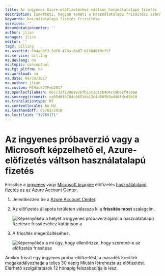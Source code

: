 ```yaml
---
title: Az ingyenes Azure-előfizetéshez váltson használatalapú fizetés |} Microsoft Docs
description: Ismerteti, hogyan teheti a használatalapú frissítési származó ingyenes és a követelmények
keywords: használatalapú fizetés frissítése
services: ''
documentationcenter: ''
author: jlian
manager: jlian
editor: ''
tags: billing
ms.assetid: 0b4ac8f3-3df0-478a-8a07-b18b40f0cf5f
ms.service: billing
ms.devlang: na
ms.topic: conceptual
ms.tgt_pltfrm: na
ms.workload: na
ms.date: 08/30/2017
ms.author: jlian
ms.custom: H1Hack27Feb2017
ms.openlocfilehash: 86c733f138e9926fb13c2c1cb404cc9b61f4780e
ms.sourcegitcommit: ca05dd10784c0651da12c4d58fb9ad40fdcd9b10
ms.translationtype: MT
ms.contentlocale: hu-HU
ms.lasthandoff: 05/03/2018
ms.locfileid: "32769171"
---
```

# <a name="upgrade-your-free-trial-or-microsoft-imagine-azure-subscription-to-pay-as-you-go"></a>Az ingyenes próbaverzió vagy a Microsoft képzelhető el, Azure-előfizetés váltson használatalapú fizetés

Frissítse a [ingyenes](https://azure.microsoft.com/free/) vagy [Microsoft Imagine](https://azure.microsoft.com/offers/ms-azr-0144p/) előfizetés [használatalapú fizetés](https://azure.microsoft.com/offers/ms-azr-0003p/) az az Azure Account Center.

1. Jelentkezzen be a [Azure Account Center](https://account.windowsazure.com/subscriptions).
2. Az előfizetés állapota területen válassza ki a **frissítés most** szalagcím.
   
    ![Képernyőkép a helyét a ingyenes próbaverziójáról a használatalapú fizetésre frissítéséhez kattintson a](./media/billing-upgrade-azure-subscription/billpage.png)
3. A frissítés megerősítéséhez.
   
    ![Képernyőkép a mi úgy, hogy ellenőrizze, hogy szeretné-e az előfizetés frissítése](./media/billing-upgrade-azure-subscription/Upgrade.png)

 Amikor frissít egy ingyenes próba-előfizetést, a maradék kreditek megakadályozhatja a teljes 30 napig Miután létrehozta az előfizetést. Elérhető szolgáltatások 12 hónapig felszabadítja is lesz.